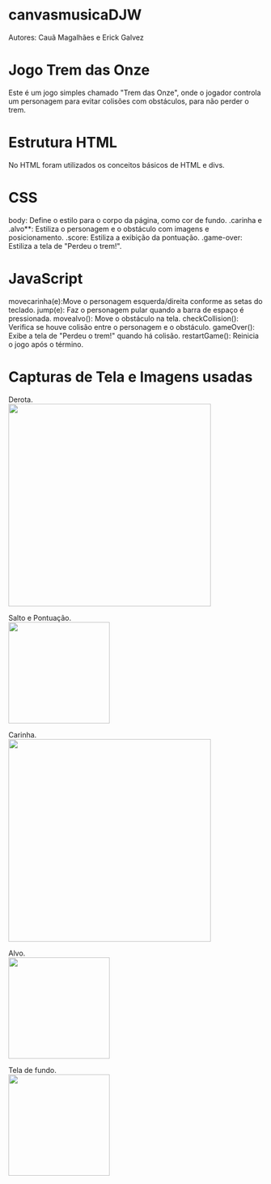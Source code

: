 # canvasmusicaDJW
Autores: Cauã Magalhães e Erick Galvez 

# Jogo Trem das Onze
Este é um jogo simples chamado "Trem das Onze", onde o jogador controla um personagem para evitar colisões com obstáculos, para não perder o trem.

# Estrutura HTML
No HTML foram utilizados os conceitos básicos de HTML e divs.

# CSS

body: Define o estilo para o corpo da página, como cor de fundo.
.carinha e .alvo**: Estiliza o personagem e o obstáculo com imagens e posicionamento.
.score: Estiliza a exibição da pontuação.
.game-over: Estiliza a tela de "Perdeu o trem!".

# JavaScript

movecarinha(e):Move o personagem esquerda/direita conforme as setas do teclado.
jump(e): Faz o personagem pular quando a barra de espaço é pressionada.
movealvo(): Move o obstáculo na tela.
checkCollision(): Verifica se houve colisão entre o personagem e o obstáculo.
gameOver(): Exibe a tela de "Perdeu o trem!" quando há colisão.
restartGame(): Reinicia o jogo após o término.

<h1>Capturas de Tela e Imagens usadas</h1>

Derota.<br>
<img src="IMG/Derrota.png" width = "400" height = "400">

Salto e Pontuação.<br>
<img src="IMG/salt_pont.png" width = "200" height = "200">

Carinha.<br>
<img src="IMG/man11.png" width = "400" height = "400">

Alvo.<br>
<img src="IMG/alvo.png" width = "200" height = "200">

Tela de fundo.<br>
<img src="IMG/fundo.gif" width = "200" height = "200">


